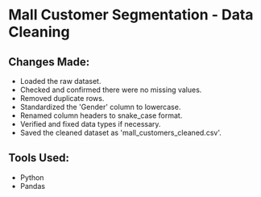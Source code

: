 # Mall Customer Segmentation - Data Cleaning

## Changes Made:
- Loaded the raw dataset.
- Checked and confirmed there were no missing values.
- Removed duplicate rows.
- Standardized the 'Gender' column to lowercase.
- Renamed column headers to snake_case format.
- Verified and fixed data types if necessary.
- Saved the cleaned dataset as 'mall_customers_cleaned.csv'.

## Tools Used:
- Python
- Pandas
